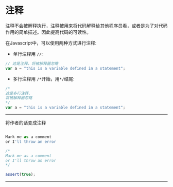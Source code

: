 # 注释

注释不会被解释执行，注释被用来将代码解释给其他程序员看，或者是为了对代码作用的简单描述。因此提高代码的可读性。

在Javascript中，可以使用两种方式进行注释:

* 单行注释用 `//`:

```javascript
// 这是注释，将被解释器忽略
var a = "this is a variable defined in a statement";
```

* 多行注释用 `/*`开始，用`*/`结尾:

```javascript
/*
这是多行注释，
将被解释器忽略
*/
var a = "this is a variable defined in a statement";
```


---

将作者的话变成注释

```js

Mark me as a comment
or I'll throw an error

```

```js
/*
Mark me as a comment
or I'll throw an error
*/
```

```js
assert(true);
```

---
